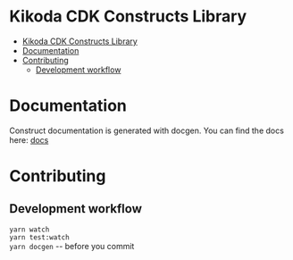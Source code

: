 # Kikoda CDK Constructs Library


- [Kikoda CDK Constructs Library](#kikoda-cdk-constructs-library)
- [Documentation](#documentation)
- [Contributing](#contributing)
  - [Development workflow](#development-workflow)

# Documentation
Construct documentation is generated with docgen. You can find the docs here: [docs](./API.md)

# Contributing

## Development workflow
`yarn watch`  
`yarn test:watch`  
`yarn docgen` -- before you commit  

